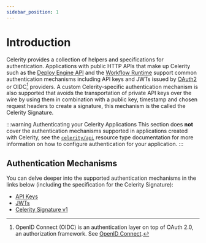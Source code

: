```yaml
---
sidebar_position: 1
---
```


# Introduction

Celerity provides a collection of helpers and specifications for authentication.
Applications with public HTTP APIs that make up Celerity such as the [Deploy Engine API](/deploy-engine/docs/intro) and the [Workflow Runtime](/workflow-runtime/docs/intro) support common authentication mechanisms including API keys and JWTs issued by [OAuth2](https://oauth.net/2/) or OIDC[^1] providers.
A custom Celerity-specific authentication mechanism is also supported that avoids the transportation of private API keys over the wire by using them in combination with a public key, timestamp and chosen request headers to create a signature, this mechanism is the called the Celerity Signature.

:::warning Authenticating your Celerity Applications
This section does **not** cover the authentication mechanisms supported in applications created with Celerity, see the [`celerity/api`](/docs/applications/resources/celerity-api) resource type documentation for more information on how to configure authentication for your application.
:::

## Authentication Mechanisms

You can delve deeper into the supported authentication mechanisms in the links below (including the specification for the Celerity Signature):

- [API Keys](/docs/auth/api-keys)
- [JWTs](/docs/auth/jwts)
- [Celerity Signature v1](/docs/auth/signature-v1)

[^1]: OpenID Connect (OIDC) is an authentication layer on top of OAuth 2.0, an authorization framework. See [OpenID Connect](https://openid.net/connect/).